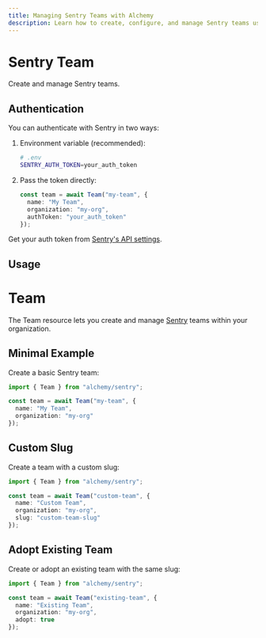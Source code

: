 ```yaml
---
title: Managing Sentry Teams with Alchemy
description: Learn how to create, configure, and manage Sentry teams using Alchemy.
---
```


# Sentry Team

Create and manage Sentry teams.

## Authentication

You can authenticate with Sentry in two ways:

1. Environment variable (recommended):
   ```bash
   # .env
   SENTRY_AUTH_TOKEN=your_auth_token
   ```

2. Pass the token directly:
   ```typescript
   const team = await Team("my-team", {
     name: "My Team",
     organization: "my-org",
     authToken: "your_auth_token"
   });
   ```

Get your auth token from [Sentry's API settings](https://sentry.io/settings/account/api/auth-tokens/).

## Usage

# Team

The Team resource lets you create and manage [Sentry](https://sentry.io) teams within your organization.

## Minimal Example

Create a basic Sentry team:

```ts
import { Team } from "alchemy/sentry";

const team = await Team("my-team", {
  name: "My Team",
  organization: "my-org"
});
```

## Custom Slug

Create a team with a custom slug:

```ts
import { Team } from "alchemy/sentry";

const team = await Team("custom-team", {
  name: "Custom Team",
  organization: "my-org",
  slug: "custom-team-slug"
});
```

## Adopt Existing Team

Create or adopt an existing team with the same slug:

```ts
import { Team } from "alchemy/sentry";

const team = await Team("existing-team", {
  name: "Existing Team",
  organization: "my-org",
  adopt: true
});
``` 